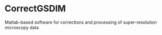 # CorrectGSDIM
Matlab-based software for corrections and processing of super-resolution microscopy data
